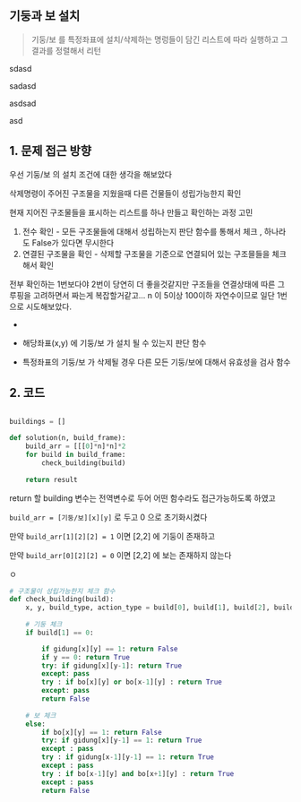 ## 기둥과 보 설치

> 기둥/보 를 특정좌표에 설치/삭제하는 명렁들이 담긴 리스트에 따라 실행하고 그 결과를 정렬해서 리턴 



sdasd

sadasd



asdsad

asd



## 1. 문제 접근 방향

우선 기둥/보 의 설치 조건에 대한 생각을 해보았다



삭제명령이 주어진 구조물을 지웠을때 다른 건물들이 성립가능한지 확인

현재 지어진 구조물들을 표시하는 리스트를 하나 만들고 확인하는 과정 고민

1. 전수 확인 - 모든 구조물들에 대해서 성립하는지 판단 함수를 통해서 체크 , 하나라도 False가 있다면 무시한다
2. 연결된 구조물을 확인 - 삭제할 구조물을 기준으로 연결되어 있는 구조믈들을 체크해서 확인



전부 확인하는 1번보다야 2번이 당연히 더 좋을것같지만 구조들을 연결상태에 따른 그루핑을 고려하면서 짜는게 복잡할거같고... n 이 5이상 100이하 자연수이므로 일단 1번으로 시도해보았다. 

- 

- 해당좌표(x,y) 에 기둥/보 가 설치 될 수 있는지 판단 함수
- 특정좌표의 기둥/보 가 삭제될 경우 다른 모든 기둥/보에 대해서 유효성을 검사 함수



## 2. 코드 



> 

```python

buildings = []

def solution(n, build_frame):
    build_arr = [[[0]*n]*n]*2    
    for build in build_frame:
        check_building(build)
        
	return result
```

return 할 building 변수는 전역변수로 두어 어떤 함수라도 접근가능하도록 하였고

`build_arr = [기둥/보][x][y]` 로 두고 0 으로 초기화시켰다

만약 `build_arr[1][2][2] = 1` 이면 [2,2] 에 기둥이 존재하고

만약 `build_arr[0][2][2] = 0`  이면 [2,2] 에 보는 존재하지 않는다

ㅇ

```python
# 구조물이 성립가능한지 체크 함수
def check_building(build):
	x, y, build_type, action_type = build[0], build[1], build[2], build[3]
    
    # 기둥 체크
    if build[1] == 0:

        if gidung[x][y] == 1: return False
        if y == 0: return True
        try: if gidung[x][y-1]: return True
        except: pass
        try : if bo[x][y] or bo[x-1][y] : return True
        except: pass
        return False
    
    # 보 체크
    else:
        if bo[x][y] == 1: return False
        try: if gidung[x][y-1] == 1: return True
        except : pass
        try : if gidung[x-1][y-1] == 1: return True
    	except : pass
        try : if bo[x-1][y] and bo[x+1][y] : return True
        except : pass
        return False
        
    
```

